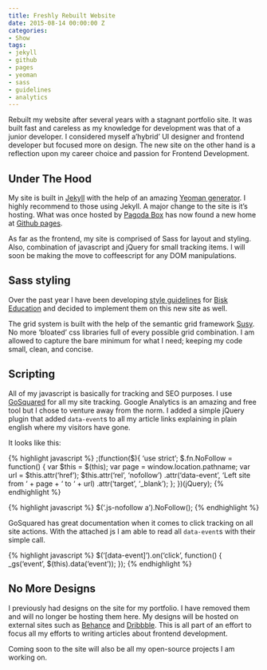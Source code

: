 ```yaml
---
title: Freshly Rebuilt Website
date: 2015-08-14 00:00:00 Z
categories:
- Show
tags:
- jekyll
- github
- pages
- yeoman
- sass
- guidelines
- analytics
---
```


Rebuilt my website after several years with a stagnant portfolio site. It was built fast and careless as my knowledge for development was that of a junior developer. I considered myself a’hybrid’ UI designer and frontend developer but focused more on design. The new site on the other hand is a reflection upon my career choice and passion for Frontend Development.

## Under The Hood

My site is built in [Jekyll](http://jekyllrb.com) with the help of an amazing [Yeoman generator](https://github.com/robwierzbowski/generator-jekyllrb). I highly recommend to those using Jekyll. A major change to the site is it’s hosting. What was once hosted by [Pagoda Box](http://pagodabox.io) has now found a new home at [Github pages](https://pages.github.com/).

As far as the frontend, my site is comprised of Sass for layout and styling. Also, combination of javascript and jQuery for small tracking items. I will soon be making the move to coffeescript for any DOM manipulations.

## Sass styling

Over the past year I have been developing [style guidelines](https://github.com/Bisk/Front-end-Standards/wiki/Table-of-Contents) for [Bisk Education](http://bisk.com) and decided to implement them on this new site as well.

The grid system is built with the help of the semantic grid framework [Susy](http://susydocs.oddbird.net/en/latest/). No more ‘bloated’ css libraries full of every possible grid combination. I am allowed to capture the bare minimum for what I need; keeping my code small, clean, and concise.

## Scripting

All of my javascript is basically for tracking and SEO purposes. I use [GoSquared](http://gosquared.com) for all my site tracking. Google Analytics is an amazing and free tool but I chose to venture away from the norm. I added a simple jQuery plugin that added `data-event`s to all my article links explaining in plain english where my visitors have gone.

It looks like this:

{% highlight javascript %}
;(function($){
  ‘use strict’;
  $.fn.NoFollow = function() {
    var $this = $(this);
    var page = window.location.pathname;
    var url = $this.attr(‘href’);
    $this.attr(‘rel’, ‘nofollow’)
         .attr(‘data-event’, ‘Left site from ‘ + page + ‘ to ‘ + url)
         .attr(‘target’, ‘_blank’);
  };
})(jQuery);
{% endhighlight %}  

{% highlight javascript %}
$(‘.js-nofollow a’).NoFollow();
{% endhighlight %}

GoSquared has great documentation when it comes to click tracking on all site actions. With the attached js I am able to read all `data-event`s with their simple call.

{% highlight javascript %}
$(‘[data-event]’).on(‘click’, function() {
    _gs(‘event’, $(this).data(‘event’));
  });
{% endhighlight %}

## No More Designs

I previously had designs on the site for my portfolio. I have removed them and will no longer be hosting them here. My designs will be hosted on external sites such as [Behance](https://www.behance.net/whosdustin) and [Dribbble](http://dribbble.com/whosdustin). This is all part of an effort to focus all my efforts to writing articles about frontend development.

Coming soon to the site will also be all my open-source projects I am working on.

